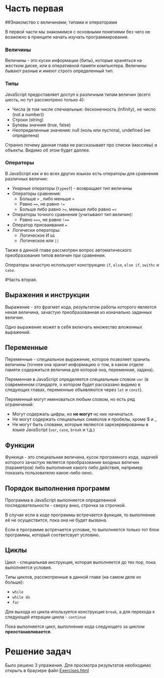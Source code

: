 # Часть первая
##Знакомство с величинами, типами и операторами

В первой части мы знакомимся с основными понятиями без чего не возможно в принципе начать изучать программирование.

### Величины
Величины - это куски информации (биты), которые храняться на жестком диске, или в оперативной памяти компьютера. Величины бывают разные и имеют строго определенный тип.

### Типы
JavaScript предоставляет доступ к различным типам величин (всего шесть, но тут рассмотрено только 4):
 * Числа (в том числе спечиальные: бесконечность (Infinity), не число (not a number))
 * Строки (string)
 * Булевы значния (true, false)
 * Неопределенные значения: null (ноль или пустота), undefined (не определена)
 
 Странно почему данная глава не рассказывает про списки (массивы) и объекты. Видимо об этом будет даллее.
 
 ### Операторы
В JavaScript как и во всех других языках есть операторы для сравнения различных величин:
 * Унарные операторы (`typeof`) - возвращает тип величины
 * Операторы сравнения:
    * Больше `>` , либо меньше `<` 
    * Равно `==`, не равно `!=`
    * Больше либо равно `>=`, меньше либо равно `=<`
* Операторы точного сравнения (учитывают тип величин):
    * Равно `===`, не равно `!==`
* Оператор присваивания `=`
* Логически операторы:
    * Логическое И `&&`
    * Логическое или `||`

Также в данной главе рассмотрен вопрос автоматического преобразования типов величин при сравнении.

Операторы зачастую используют конструкцию `if`, `else`, `else if`, `swithc` и `case`.
 
 #Часть вторая.
 ## Выражения и инструкции
 Выражение - это фрагмет кода, результатом работы которого является некая величина, зачастую преобразованная из изначально заданных величин.
 
Одно выражение может в себя включать множество вложенных выражений.

## Переменные 
Переменные - специальное выражение, которое позволяет хранить величины (точнее она хранит информацию о том, в каком отделе памяти содержиться величина для которой она, переменная, задана).

Переменная в JavaScript определяется специальным словом `var` (в современном стандарте, о котором будет рассказано видимо в следующих главах, переменные объявляются через `let` и `const`).
 
 Переменный могут именоваться любым словом, но есть ряд ограничений:
* Могут содержать цифры, но **не могут** нс них начинаться.
* Не могут содержать специальных символов и пробелы, кроме $ и _
* Не могут быть словами, которые являются зарезервированны в языке JavaScript (`var`, `case`, `break` и т.д.)

## Функции
Функиця - это специальная величина, кусок програмного кода, задачей которого зачастую является преобразование входных величин (параметров) либо выполнение какого либо действия, например показать пользователю какое-либо окно.

## Порядок выполнения программ
Программа в JavaScript выполняется определенной последовательности - сверху вниз, строчка за строчкой.
 
 В случае если в коде программы встречается функция, то выполнение её не осуществится, пока она не будет вызвана.
  
Если в программе встречается условие, то выполняется только тот блок программы, который соответсвует условию. 

## Циклы 
Цикл - специальная инструкция, которая выполняется до тех пор, пока выполняется условия.

Типы циклов, рассмотренные в данной главе (на самом деле их больше):
* `while`
* `while do`
* `for`

Для выхода из цикла ипользуется конструкция `break`, а для перехода к следующей итерации цикла - `continue`

Пока выполняется цикл, выполнение кода следующего за циклом **преостанавливается**.

# Решение задач

Было решено 3 упражения. Для просмотра результатов необходимо открыть в браузере файл [Exercises.html](Exercises.html)





 
 